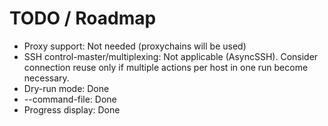 # TODO / Roadmap

- Proxy support: Not needed (proxychains will be used)
- SSH control-master/multiplexing: Not applicable (AsyncSSH). Consider connection reuse only if multiple actions per host in one run become necessary.
- Dry-run mode: Done
- --command-file: Done
- Progress display: Done
